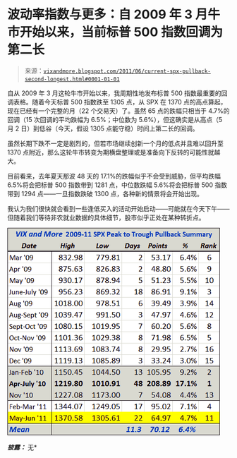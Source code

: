 <!--yml

分类：未分类

日期：2024-05-18 16:50:08

-->

# 波动率指数与更多：自 2009 年 3 月牛市开始以来，当前标普 500 指数回调为第二长

> 来源：[`vixandmore.blogspot.com/2011/06/current-spx-pullback-second-longest.html#0001-01-01`](http://vixandmore.blogspot.com/2011/06/current-spx-pullback-second-longest.html#0001-01-01)

自从 2009 年 3 月这轮牛市开始以来，我周期性地发布标普 500 指数最重要的回调表格。随着今天标普 500 指数跌至 1305 点，从 SPX 在 1370 点的高点算起，现在已经有一个完整的月（22 个交易天）了。虽然 65 点的跌幅只相当于 4.7%的回调（15 次回调的平均跌幅为 6.5%；中位数为 5.6%），但这确实是从高点（5 月 2 日）到低谷（今天，假设 1305 点能守稳）时间上第二长的回调。

虽然长期下跌不一定是剧烈的，但若市场继续创新一个月的低点并且难以回升至 1370 点附近，那么这轮牛市转变为期横盘整理或是准备向下反转的可能性就越大。

目前看来，去年夏天那波 48 天的 17.1%的跌幅似乎不会受到威胁，但平均跌幅 6.5%将会把标普 500 指数带到 1281 点，中位数跌幅 5.6%将会把标普 500 指数带到 1294 点——一旦指数跌破 1300 点，各种新的情景将会开始出现。

我认为我们很快就会看到一些逢低买入的活动开始启动——可能就在今天下午——但随着我们等待非农就业数据的具体细节，股市似乎正处在某种转折点。

![](img/d322161507f1dbb0265abad6c071cf11.png)

***披露：*** 无*
